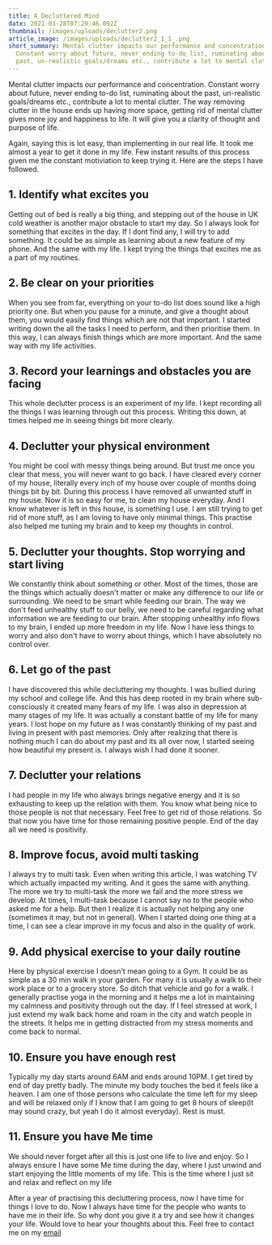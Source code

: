 ```yaml
---
title: A Decluttered Mind
date: 2021-03-28T07:29:46.092Z
thumbnail: /images/uploads/declutter2.png
article_image: /images/uploads/declutter2_1_1_.png
short_summary: Mental clutter impacts our performance and concentration.
  Constant worry about future, never ending to-do list, ruminating about the
  past, un-realistic goals/dreams etc., contribute a lot to mental clutter.
---
```

Mental clutter impacts our performance and concentration. Constant worry about future, never ending to-do list, ruminating about the past, un-realistic goals/dreams etc., contribute a lot to mental clutter. The way removing clutter in the house ends up having more space, getting rid of mental clutter gives more joy and happiness to life. It will give you a clarity of thought and purpose of life.

Again, saying this is lot easy, than implementing in our real life. It took me almost a year to get it done in my life. Few instant results of this process given me the constant motiviation to keep trying it. Here are the steps I have followed.

## 1. Identify what excites you

Getting out of bed is really a big thing, and stepping out of the house in UK cold weather is another major obstacle to start my day. So I always look for something that excites in the day. If I dont find any, I will try to add something. It could be as simple as learning about a new feature of my phone. And the same with my life. I kept trying the things that excites me as a part of my routines.

## 2. Be clear on your priorities

When you see from far, everything on your to-do list does sound like a high priority one. But when you pause for a minute, and give a thought about them, you would easily find things which are not that important. I started writing down the all the tasks I need to perform, and then prioritise them. In this way, I can always finish things which are more important. And the same way with my life activities.

## 3. Record your learnings and obstacles you are facing

This whole declutter process is an experiment of my life. I kept recording all the things I was learning through out this process. Writing this down, at times helped me in seeing things bit more clearly.

## 4. Declutter your physical environment

You might be cool with messy things being around. But trust me once you clear that mess, you will never want to go back. I have cleared every corner of my house, literally every inch of my house over couple of months doing things bit by bit. During this process I have removed all unwanted stuff in my house. Now it is so easy for me, to clean my house everyday. And I know whatever is left in this house, is something I use. I am still trying to get rid of more stuff, as I am loving to have only minimal things. This practise also helped me tuning my brain and to keep my thoughts in control.

## 5. Declutter your thoughts. Stop worrying and start living

We constantly think about something or other. Most of the times, those are the things which actually doesn't matter or make any difference to our life or surrounding. We need to be smart while feeding our brain. The way we don't feed unhealthy stuff to our belly, we need to be careful regarding what information we are feeding to our brain. After stopping unhealthy info flows to my brain, I ended up more freedom in my life. Now I have less things to worry and also don't have to worry about things, which I have absolutely no control over.

## 6. Let go of the past

I have discovered this while decluttering my thoughts. I was bullied during my school and college life. And this has deep rooted in my brain where sub-consciously it created many fears of my life. I was also in depression at many stages of my life. It was actually a constant battle of my life for many years. I lost hope on my future as I was constantly thinking of my past and living in present with past memories. Only after realizing that there is nothing much I can do about my past and its all over now, I started seeing how beautiful my present is. I always wish I had done it sooner.

## 7. Declutter your relations

I had people in my life who always brings negative energy and it is so exhausting to keep up the relation with them. You know what being nice to those people is not that necessary. Feel free to get rid of those relations. So that now you have time for those remaining positive people. End of the day all we need is positivity.

## 8. Improve focus, avoid multi tasking

I always try to multi task. Even when writing this article, I was watching TV which actually impacted my writing. And it goes the same with anything. The more we try to multi-task the more we fail and the more stress we develop. At times, I multi-task because I cannot say no to the people who asked me for a help. But then I realize it is actually not helping any one (sometimes it may, but not in general). When I started doing one thing at a time, I can see a clear improve in my focus and also in the quality of work.

## 9. Add physical exercise to your daily routine

Here by physical exercise I doesn't mean going to a Gym. It could be as simple as a 30 min walk in your garden. For many it is usually a walk to their work place or to a grocery store. So ditch that vehicle and go for a walk. I generally practise yoga in the morning and it helps me a lot in maintaining my calmness and positivity through out the day. If I feel stressed at work, I just extend my walk back home and roam in the city and watch people in the streets. It helps me in getting distracted from my stress moments and come back to normal.

## 10. Ensure you have enough rest

Typically my day starts around 6AM and ends around 10PM. I get tired by end of day pretty badly. The minute my body touches the bed it feels like a heaven. I am one of those persons who calculate the time left for my sleep and will be relaxed only if I know that I am going to get 8 hours of sleep(It may sound crazy, but yeah I do it almost everyday). Rest is must.

## 11. Ensure you have Me time

We should never forget after all this is just one life to live and enjoy. So I always ensure I have some Me time during the day, where I just unwind and start enjoying the little moments of my life. This is the time where I just sit and relax and reflect on my life

After a year of practising this decluttering process, now I have time for things I love to do. Now I always have time for the people who wants to have me in their life. So why dont you give it a try and see how it changes your life. Would love to hear your thoughts about this. Feel free to contact me on my [email](mailto:prasanna.virigineni@gmail.com)